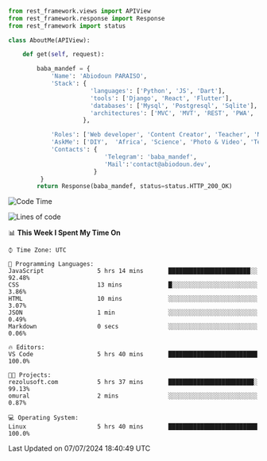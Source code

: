 ###
```python
from rest_framework.views import APIView
from rest_framework.response import Response
from rest_framework import status

class AboutMe(APIView):

    def get(self, request):

        baba_mandef = {
            'Name': 'Abiodoun PARAISO',
            'Stack': {
                       'languages': ['Python', 'JS', 'Dart'],
                       'tools': ['Django', 'React', 'Flutter'],
                       'databases': ['Mysql', 'Postgresql', 'Sqlite'],
                       'architectures': ['MVC', 'MVT', 'REST', 'PWA', 'SPA', 'MicroServices']
                     },

            'Roles': ['Web developer', 'Content Creator', 'Teacher', 'Mentor'],
            'AskMe': ['DIY',  'Africa', 'Science', 'Photo & Video', 'Tech'],
            'Contacts': {
                           'Telegram': 'baba_mandef',
                           'Mail':'contact@abiodoun.dev',
                        }
         }
        return Response(baba_mandef, status=status.HTTP_200_OK)

```                    

<!--START_SECTION:waka-->
![Code Time](http://img.shields.io/badge/Code%20Time-1%2C101%20hrs%2049%20mins-blue)

![Lines of code](https://img.shields.io/badge/From%20Hello%20World%20I%27ve%20Written-420%20Thousand%20lines%20of%20code-blue)

📊 **This Week I Spent My Time On** 

```text
⌚︎ Time Zone: UTC

💬 Programming Languages: 
JavaScript               5 hrs 14 mins       ███████████████████████░░   92.48% 
CSS                      13 mins             █░░░░░░░░░░░░░░░░░░░░░░░░   3.86% 
HTML                     10 mins             ░░░░░░░░░░░░░░░░░░░░░░░░░   3.07% 
JSON                     1 min               ░░░░░░░░░░░░░░░░░░░░░░░░░   0.49% 
Markdown                 0 secs              ░░░░░░░░░░░░░░░░░░░░░░░░░   0.06%

🔥 Editors: 
VS Code                  5 hrs 40 mins       █████████████████████████   100.0%

🐱‍💻 Projects: 
rezolusoft.com           5 hrs 37 mins       ████████████████████████░   99.13% 
omural                   2 mins              ░░░░░░░░░░░░░░░░░░░░░░░░░   0.87%

💻 Operating System: 
Linux                    5 hrs 40 mins       █████████████████████████   100.0%

```


 Last Updated on 07/07/2024 18:40:49 UTC
<!--END_SECTION:waka-->
